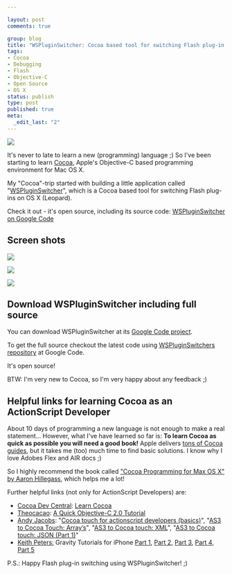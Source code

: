 ```yaml
--- 

layout: post
comments: true

group: blog
title: "WSPluginSwitcher: Cocoa based tool for switching Flash plug-in on OS X"
tags: 
- Cocoa
- Debugging
- Flash
- Objective-C
- Open Source
- OS X
status: publish
type: post
published: true
meta: 
  _edit_last: "2"
---
```

[![](/blog/uploads/2009/01/02/logo450x76.png)](http://code.google.com/p/wspluginswitcher/)

It's never to late to learn a new (programming) language ;) So I've been starting to learn [Cocoa](http://developer.apple.com/cocoa/ ), Apple's Objective-C based programming environment for Mac OS X.

My "Cocoa"-trip started with building a little application called "[WSPluginSwitcher](http://code.google.com/p/wspluginswitcher/)", which is a Cocoa based tool for switching Flash plug-ins on OS X (Leopard).

<!--more-->

Check it out - it's open source, including its source code: [WSPluginSwitcher on Google Code](http://code.google.com/p/wspluginswitcher/)

## Screen shots

[![](/blog/uploads/2009/01/02/WSPluginSwitcher_mainWindow.png)](http://code.google.com/p/wspluginswitcher/)

[![](/blog/uploads/2009/01/02/WSPluginSwitcher_prefsWindow.png)](http://code.google.com/p/wspluginswitcher/)

[![](/blog/uploads/2009/01/02/WSPluginSwitcher_desktopIcon.png)](http://code.google.com/p/wspluginswitcher/)

## Download WSPluginSwitcher including full source

You can download WSPluginSwitcher at its [Google Code project](http://code.google.com/p/wspluginswitcher/).

To get the full source checkout the latest code using [WSPluginSwitchers repository](http://code.google.com/p/wspluginswitcher/source/checkout) at Google Code.

It's open source!

BTW: I'm very new to Cocoa, so I'm very happy about any feedback ;)

## Helpful links for learning Cocoa as an ActionScript Developer

About 10 days of programming a new language is not enough to make a real statement... However, what I've have learned so far is: **To learn Cocoa as quick as possible you will need a good book!** Apple delivers [tons of Cocoa guides](http://developer.apple.com/documentation/Cocoa/index.html), but it takes me (too) much time to find basic solutions. I know why I love Adobes Flex and AIR docs ;)

So I highly recommend the book called ["Cocoa Programming for Max OS X" by Aaron Hillegass](http://www.amazon.com/Cocoa-Programming-Mac-OS-3rd/dp/0321503619/), which helps me a lot!

Further helpful links (not only for ActionScript Developers) are:

*   [Cocoa Dev Central](http://cocoadevcentral.com/): [Learn Cocoa](http://cocoadevcentral.com/)
*   [Theocacao](http://theocacao.com/): [A Quick Objective-C 2.0 Tutorial](http://theocacao.com/document.page/510)
*   [Andy Jacobs](http://andyj.be/blog/): "[Cocoa touch for actionscript developers (basics)](http://andyj.be/blog/?p=3)", "[AS3 to Cocoa Touch: Array’s](http://andyj.be/blog/?p=25)", "[AS3 to Cocoa touch: XML](http://andyj.be/blog/?p=37)", "[AS3 to Cocoa touch: JSON (Part 1)](http://andyj.be/blog/?p=52)"
* [Keith Peters:](http://www.bit-101.com/blog/) Gravity Tutorials for iPhone [Part 1](http://www.bit-101.com/blog/?p=1784), [Part 2](http://www.bit-101.com/blog/?p=1793), [Part 3](http://www.bit-101.com/blog/?p=1798), [Part 4](http://www.bit-101.com/blog/?p=1812), [Part 5](http://www.bit-101.com/blog/?p=1824)

P.S.: Happy Flash plug-in switching using WSPluginSwitcher! ;)
